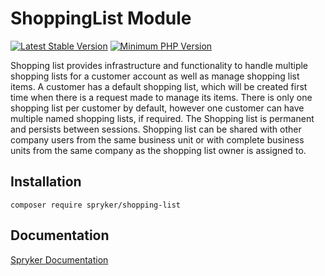 # ShoppingList Module
[![Latest Stable Version](https://poser.pugx.org/spryker/shopping-list/v/stable.svg)](https://packagist.org/packages/spryker/shopping-list)
[![Minimum PHP Version](https://img.shields.io/badge/php-%3E%3D%207.4-8892BF.svg)](https://php.net/)

Shopping list provides infrastructure and functionality to handle multiple shopping lists for a customer account as well as manage shopping list items. A customer has a default shopping list, which will be created first time when there is a request made to manage its items. There is only one shopping list per customer by default, however one customer can have multiple named shopping lists, if required. The Shopping list is permanent and persists between sessions. Shopping list can be shared with other company users from the same business unit or with complete business units from the same company as the shopping list owner is assigned to.

## Installation

```
composer require spryker/shopping-list
```

## Documentation

[Spryker Documentation](https://docs.spryker.com)
